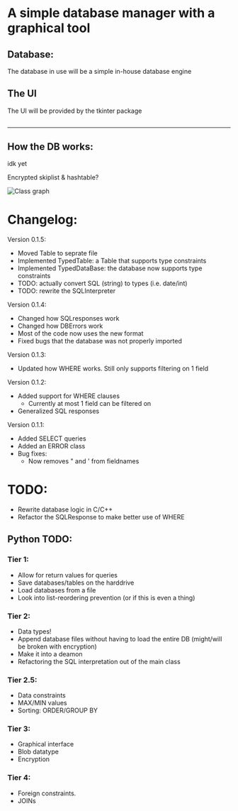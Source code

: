 # A simple database manager with a graphical tool

## Database:
The database in use will be a simple in-house database engine

## The UI
The UI will be provided by the tkinter package

##

----
## How the DB works:
idk yet

Encrypted skiplist & hashtable?

![Class graph]()


# Changelog:
Version 0.1.5:
* Moved Table to seprate file
* Implemented TypedTable: a Table that supports type constraints
* Implemented TypedDataBase: the database now supports type constraints
* TODO: actually convert SQL (string) to types (i.e. date/int)
* TODO: rewrite the SQLInterpreter

Version 0.1.4:
* Changed how SQLresponses work
* Changed how DBErrors work
* Most of the code now uses the new format
* Fixed bugs that the database was not properly imported

Version 0.1.3:
* Updated how WHERE works. Still only supports filtering on 1 field

Version 0.1.2:
* Added support for WHERE clauses
  - Currently at most 1 field can be filtered on
* Generalized SQL responses

Version 0.1.1:
* Added SELECT queries
* Added an ERROR class
* Bug fixes:
  - Now removes \" and \' from fieldnames


# TODO:
* Rewrite database logic in C/C++
* Refactor the SQLResponse to make better use of WHERE

## Python TODO:
### Tier 1:
  * Allow for return values for queries
  * Save databases/tables on the harddrive
  * Load databases from a file
  * Look into list-reordering prevention (or if this is even a thing)

### Tier 2:
  * Data types!
  * Append database files without having to load the entire DB (might/will be broken with encryption)
  * Make it into a deamon
  * Refactoring the SQL interpretation out of the main class

### Tier 2.5:
  * Data constraints
  * MAX/MIN values
  * Sorting: ORDER/GROUP BY

### Tier 3:
  * Graphical interface
  * Blob datatype
  * Encryption

### Tier 4:
  * Foreign constraints.
  * JOINs

